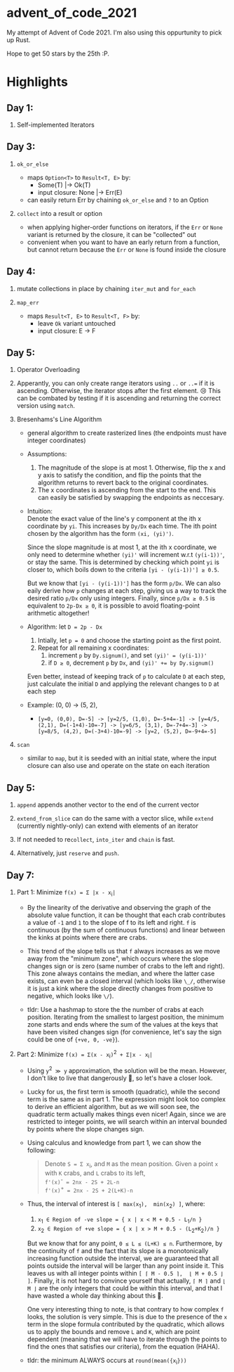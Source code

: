 # advent_of_code_2021
My attempt of Advent of Code 2021. I'm also using this oppurtunity to pick up Rust.

Hope to get 50 stars by the 25th :P.


# Highlights
## Day 1:
1. Self-implemented Iterators



## Day 3:
1. `ok_or_else`
    - maps `Option<T>` to `Result<T, E>` by:
        - Some(T) |-> Ok(T)
        - input closure: None |-> Err(E)
    - can easily return Err by chaining `ok_or_else` and `?` to an Option

2. `collect` into a result or option
    - when applying higher-order functions on iterators, if the `Err` or `None` variant is returned by the closure, it can be "collected" out
    -  convenient when you want to have an early return from a function, but cannot return because the `Err` or `None` is found inside the closure



## Day 4:
1. mutate collections in place by chaining `iter_mut` and `for_each`

2. `map_err`
    - maps `Result<T, E>` to  `Result<T, F>` by:
        - leave `Ok` variant untouched
        - input closure: E -> F



## Day 5:
1. Operator Overloading

2. Apperantly, you can only create range iterators using `..` or `..=` if it is ascending. Otherwise, the iterator stops after the first element. :cry: This can be combated by testing if it is ascending and returning the correct version using `match`.

3. Bresenhams's Line Algorithm
    - general algorithm to create rasterized lines (the endpoints must have integer coordinates)

    - Assumptions:
        1. The magnitude of the slope is at most 1. Otherwise, flip the x and y axis to satisfy the condition, and flip the points that the algorithm returns to revert back to the original coordinates.
        2. The x coordinates is ascending from the start to the end. This can easily be satisfied by swapping the endpoints as neccesary.

    - Intuition:<br/>
        Denote the exact value of the line's y component at the ith x coordinate by `yi`. This increases by `Dy/Dx` each time. The ith point chosen by the algorithm has the form `(xi, (yi)')`.

        Since the slope magnitude is at most 1, at the ith x coordinate, we only need to determine whether `(yi)'` will increment w.r.t `(y(i-1))'`, or stay the same. This is determined by checking which point `yi` is closer to,  which boils down to the criteria `[yi - (y(i-1))'] ≥ 0.5`.

        But we know that `[yi - (y(i-1))']` has the form `p/Dx`. We can also eaily derive how `p` changes at each step, giving us a way to track the desired ratio `p/Dx` only using integers. Finally, since `p/Dx ≥ 0.5` is equivalent to `2p-Dx ≥ 0`, it is possible to avoid floating-point arithmetic altogether!

    - Algorithm: let `D = 2p - Dx`
        1. Intially, let `p = 0` and choose the starting point as the first point.
        2. Repeat for all remaining x coordinates:
            1. increment `p` by `Dy.signum()`, and set `(yi)' = (y(i-1))'`
            2. if `D ≥ 0`, decrement `p` by `Dx`, and `(yi)' += by Dy.signum()`

        Even better, instead of keeping track of `p` to calculate `D` at each step, just calculate the initial `D` and applying the relevant changes to `D` at each step

    - Example: (0, 0) -> (5, 2),
        - `[y=0, (0,0), D=-5] -> [y=2/5, (1,0), D=-5+4=-1] -> [y=4/5, (2,1), D=(-1+4)-10=-7] -> [y=6/5, (3,1), D=-7+4=-3] -> [y=8/5, (4,2), D=(-3+4)-10=-9] -> [y=2, (5,2), D=-9+4=-5]`

4. `scan`
    - similar to `map`, but it is seeded with an initial state, where the input closure can also use and operate on the state on each iteration



## Day 5:
1. `append` appends another vector to the end of the current vector

2. `extend_from_slice` can do the same with a vector slice, while `extend` (currently nightly-only) can extend with elements of an iterator

3. If not needed to re`collect`, `into_iter` and `chain` is fast.

4. Alternatively, just `reserve` and `push`.



## Day 7:
1. Part 1: Minimize `f(x) = Σ |x - x`<sub>i</sub>`|`
    - By the linearity of the derivative and observing the graph of the absolute value function, it can be thought that each crab contributes a value of `-1` and `1` to the slope of f to its left and right. `f` is continuous (by the sum of continuous functions) and linear between the kinks at points where there are crabs.

    - This trend of the slope tells us that `f` always increases as we move away from the "minimum zone", which occurs where the slope changes sign or is zero (same number of crabs to the left and right). This zone always contains the median, and where the latter case exists, can even be a closed interval (which looks like `\_/`, otherwise it is just a kink where the slope directly changes from positive to negative, which looks like `\/`).

    - tldr: Use a hashmap to store the the number of crabs at each position. Iterating from the smallest to largest position, the minimum zone starts and ends where the sum of the values at the keys that have been visited changes sign (for convenience, let's say the sign could be one of `{+ve, 0, -ve}`).

2. Part 2: Minimize `f(x) = Σ(x - x`<sub>i</sub>`)`<sup>2</sup>` + Σ|x - x`<sub>i</sub>`|`
    - Using  `y`<sup>2</sup>` ≫ y` approximation, the solution will be the mean. However, I don't like to live that dangerously :zany_face:, so let's have a closer look.

    - Lucky for us, the first term is smooth (quadratic), while the second term is the same as in part 1. The expression might look too complex to derive an efficient algorithm, but as we will soon see, the quadratic term actually makes things even nicer! Again, since we are restricted to integer points, we will search within an interval bounded by points where the slope changes sign.

    - Using calculus and knowledge from part 1, we can show the following:
        > Denote `S = Σ x`<sub>i</sub>, and `M` as the mean position. Given a point `x` with `K` crabs, and `L` crabs to its left,  <br/>
        > `f'(x)`<sup>-</sup>` = 2nx - 2S + 2L-n` <br/>
        > `f'(x)`<sup>+</sup>` = 2nx - 2S + 2(L+K)-n` <br/>

    - Thus, the interval of interest is `[ max(x`<sub>1</sub>`),  min(x`<sub>2</sub>`) ]`, where:
        1. `x`<sub>1</sub>` ∈ Region of -ve slope = { x | x < M + 0.5 - L`<sub>1</sub>`/n }`
        2. `x`<sub>2</sub>` ∈ Region of +ve slope = { x | x > M + 0.5 - (L`<sub>2</sub>`+K`<sub>2</sub>`)/n }`

        But we know that for any point,  `0 ≤ L ≤ (L+K) ≤ n`. Furthermore, by the continuity of `f` and the fact that its slope is a monotonically increasing function outside the interval, we are guaranteed that all points outside the interval will be larger than any point inside it. This leaves us with all integer points within `[ ⌈ M - 0.5 ⌉,  ⌊ M + 0.5 ⌋ ]`. Finally, it is not hard to convince yourself that actually, `⌈ M ⌉` and `⌊ M ⌋` are the only integers that could be within this interval, and that I have wasted a whole day thinking about this :rofl:.

        One very interesting thing to note, is that contrary to how complex `f` looks, the solution is very simple. This is due to the presence of the `x` term in the slope formula contributed by the quadratic, which allows us to apply the bounds and remove `L` and `K`, which are point dependent (meaning that we will have to iterate through the points to find the ones that satisfies our criteria), from the equation (HAHA).

    - tldr: the minimum ALWAYS occurs at `round(mean({x`<sub>i</sub>`}))`
